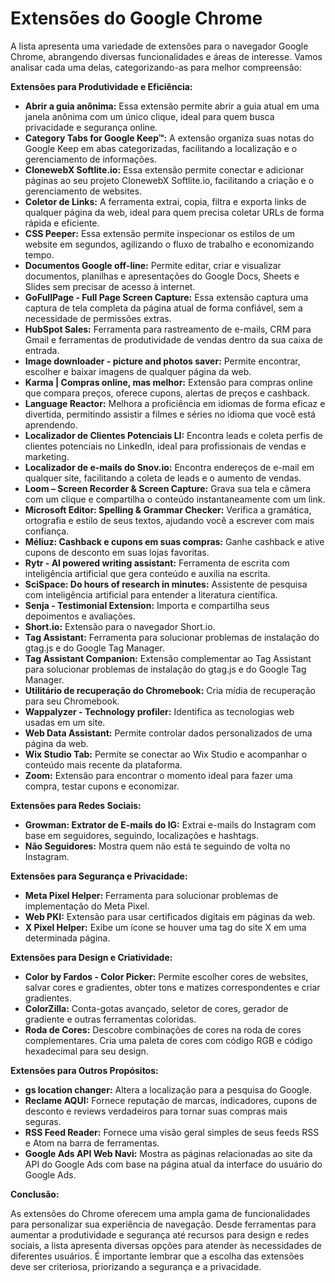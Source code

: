 # Extensões do Google Chrome

A lista apresenta uma variedade de extensões para o navegador Google Chrome, abrangendo diversas funcionalidades e áreas de interesse. Vamos analisar cada uma delas, categorizando-as para melhor compreensão:

**Extensões para Produtividade e Eficiência:**

* **Abrir a guia anônima:** Essa extensão permite abrir a guia atual em uma janela anônima com um único clique, ideal para quem busca privacidade e segurança online.
* **Category Tabs for Google Keep™:** A extensão organiza suas notas do Google Keep em abas categorizadas, facilitando a localização e o gerenciamento de informações.
* **ClonewebX Softlite.io:** Essa extensão permite conectar e adicionar páginas ao seu projeto ClonewebX Softlite.io, facilitando a criação e o gerenciamento de websites.
* **Coletor de Links:** A ferramenta extrai, copia, filtra e exporta links de qualquer página da web, ideal para quem precisa coletar URLs de forma rápida e eficiente.
* **CSS Peeper:** Essa extensão permite inspecionar os estilos de um website em segundos, agilizando o fluxo de trabalho e economizando tempo.
* **Documentos Google off-line:** Permite editar, criar e visualizar documentos, planilhas e apresentações do Google Docs, Sheets e Slides sem precisar de acesso à internet.
* **GoFullPage - Full Page Screen Capture:** Essa extensão captura uma captura de tela completa da página atual de forma confiável, sem a necessidade de permissões extras.
* **HubSpot Sales:** Ferramenta para rastreamento de e-mails, CRM para Gmail e ferramentas de produtividade de vendas dentro da sua caixa de entrada.
* **Image downloader - picture and photos saver:** Permite encontrar, escolher e baixar imagens de qualquer página da web.
* **Karma | Compras online, mas melhor:** Extensão para compras online que compara preços, oferece cupons, alertas de preços e cashback.
* **Language Reactor:** Melhora a proficiência em idiomas de forma eficaz e divertida, permitindo assistir a filmes e séries no idioma que você está aprendendo.
* **Localizador de Clientes Potenciais LI:** Encontra leads e coleta perfis de clientes potenciais no LinkedIn, ideal para profissionais de vendas e marketing.
* **Localizador de e-mails do Snov.io:** Encontra endereços de e-mail em qualquer site, facilitando a coleta de leads e o aumento de vendas.
* **Loom – Screen Recorder & Screen Capture:** Grava sua tela e câmera com um clique e compartilha o conteúdo instantaneamente com um link.
* **Microsoft Editor: Spelling & Grammar Checker:** Verifica a gramática, ortografia e estilo de seus textos, ajudando você a escrever com mais confiança.
* **Méliuz: Cashback e cupons em suas compras:** Ganhe cashback e ative cupons de desconto em suas lojas favoritas.
* **Rytr - AI powered writing assistant:** Ferramenta de escrita com inteligência artificial que gera conteúdo e auxilia na escrita.
* **SciSpace: Do hours of research in minutes:** Assistente de pesquisa com inteligência artificial para entender a literatura científica.
* **Senja - Testimonial Extension:** Importa e compartilha seus depoimentos e avaliações.
* **Short.io:** Extensão para o navegador Short.io.
* **Tag Assistant:** Ferramenta para solucionar problemas de instalação do gtag.js e do Google Tag Manager.
* **Tag Assistant Companion:** Extensão complementar ao Tag Assistant para solucionar problemas de instalação do gtag.js e do Google Tag Manager.
* **Utilitário de recuperação do Chromebook:** Cria mídia de recuperação para seu Chromebook.
* **Wappalyzer - Technology profiler:** Identifica as tecnologias web usadas em um site.
* **Web Data Assistant:** Permite controlar dados personalizados de uma página da web.
* **Wix Studio Tab:** Permite se conectar ao Wix Studio e acompanhar o conteúdo mais recente da plataforma.
* **Zoom:** Extensão para encontrar o momento ideal para fazer uma compra, testar cupons e economizar.

**Extensões para Redes Sociais:**

* **Growman: Extrator de E-mails do IG:** Extrai e-mails do Instagram com base em seguidores, seguindo, localizações e hashtags.
* **Não Seguidores:** Mostra quem não está te seguindo de volta no Instagram.

**Extensões para Segurança e Privacidade:**

* **Meta Pixel Helper:** Ferramenta para solucionar problemas de implementação do Meta Pixel.
* **Web PKI:** Extensão para usar certificados digitais em páginas da web.
* **X Pixel Helper:** Exibe um ícone se houver uma tag do site X em uma determinada página.

**Extensões para Design e Criatividade:**

* **Color by Fardos - Color Picker:** Permite escolher cores de websites, salvar cores e gradientes, obter tons e matizes correspondentes e criar gradientes.
* **ColorZilla:** Conta-gotas avançado, seletor de cores, gerador de gradiente e outras ferramentas coloridas.
* **Roda de Cores:** Descobre combinações de cores na roda de cores complementares. Cria uma paleta de cores com código RGB e código hexadecimal para seu design.

**Extensões para Outros Propósitos:**

* **gs location changer:** Altera a localização para a pesquisa do Google.
* **Reclame AQUI:** Fornece reputação de marcas, indicadores, cupons de desconto e reviews verdadeiros para tornar suas compras mais seguras.
* **RSS Feed Reader:** Fornece uma visão geral simples de seus feeds RSS e Atom na barra de ferramentas.
* **Google Ads API Web Navi:** Mostra as páginas relacionadas ao site da API do Google Ads com base na página atual da interface do usuário do Google Ads.

**Conclusão:**

As extensões do Chrome oferecem uma ampla gama de funcionalidades para personalizar sua experiência de navegação. Desde ferramentas para aumentar a produtividade e segurança até recursos para design e redes sociais, a lista apresenta diversas opções para atender às necessidades de diferentes usuários. É importante lembrar que a escolha das extensões deve ser criteriosa, priorizando a segurança e a privacidade.